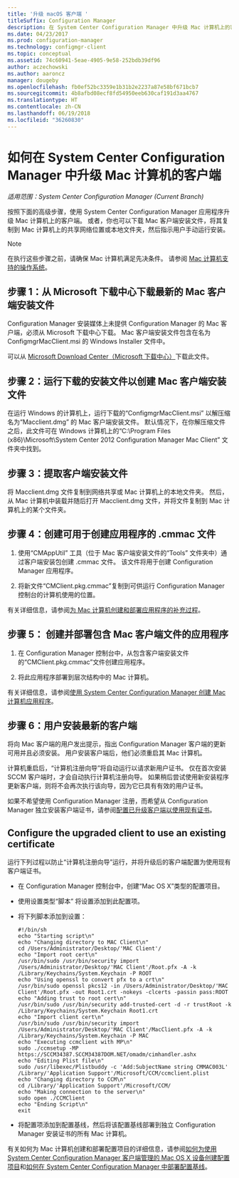 ```yaml
---
title: '升级 macOS 客户端 '
titleSuffix: Configuration Manager
description: 在 System Center Configuration Manager 中升级 Mac 计算机上的客户端。
ms.date: 04/23/2017
ms.prod: configuration-manager
ms.technology: configmgr-client
ms.topic: conceptual
ms.assetid: 74c60941-5eae-4905-9e58-252bdb39df96
author: aczechowski
ms.author: aaroncz
manager: dougeby
ms.openlocfilehash: fb0ef52bc3359e1b31b2e2237a87e58bf671bcb7
ms.sourcegitcommit: 4b8afbd08ecf8fd54950eeb630caf191d3aa4767
ms.translationtype: HT
ms.contentlocale: zh-CN
ms.lasthandoff: 06/19/2018
ms.locfileid: "36260830"
---
```

# <a name="how-to-upgrade-clients-on-mac-computers-in-system-center-configuration-manager"></a>如何在 System Center Configuration Manager 中升级 Mac 计算机的客户端

*适用范围：System Center Configuration Manager (Current Branch)*

按照下面的高级步骤，使用 System Center Configuration Manager 应用程序升级 Mac 计算机上的客户端。 或者，你也可以下载 Mac 客户端安装文件，将其复制到 Mac 计算机上的共享网络位置或本地文件夹，然后指示用户手动运行安装。  

> [!NOTE]  
>  在执行这些步骤之前，请确保 Mac 计算机满足先决条件。 请参阅 [Mac 计算机支持的操作系统](../../../plan-design/configs/supported-operating-systems-for-clients-and-devices.md#mac-computers)。  

## <a name="step-1-download-the-latest-mac-client-installation-file-from-the-microsoft-download-center"></a>步骤 1：从 Microsoft 下载中心下载最新的 Mac 客户端安装文件  
 Configuration Manager 安装媒体上未提供 Configuration Manager 的 Mac 客户端，必须从 Microsoft 下载中心下载。 Mac 客户端安装文件包含在名为 ConfigmgrMacClient.msi 的 Windows Installer 文件中。  

 可以从 [Microsoft Download Center（Microsoft 下载中心）](http://go.microsoft.com/fwlink/p/?LinkId=525184)下载此文件。  

## <a name="step-2-run-the-downloaded-installation-file-to-create-the-mac-client-installation-file"></a>步骤 2：运行下载的安装文件以创建 Mac 客户端安装文件  
 在运行 Windows 的计算机上，运行下载的“ConfigmgrMacClient.msi”  以解压缩名为“Macclient.dmg” 的 Mac 客户端安装文件。 默认情况下，在你解压缩文件之后，此文件可在 Windows 计算机上的“C:\Program Files (x86)\Microsoft\System Center 2012 Configuration Manager Mac Client”  文件夹中找到。  

## <a name="step-3-extract-the-client-installation-files"></a>步骤 3：提取客户端安装文件  
 将 Macclient.dmg 文件复制到网络共享或 Mac 计算机上的本地文件夹。 然后，从 Mac 计算机中装载并随后打开 Macclient.dmg 文件，并将文件复制到 Mac 计算机上的某个文件夹。  

## <a name="step-4-create-a-cmmac-file-that-can-be-used-to-create-an-application"></a>步骤 4：创建可用于创建应用程序的 .cmmac 文件  

1.  使用“CMAppUtil”  工具（位于 Mac 客户端安装文件的“Tools”  文件夹中）通过客户端安装包创建 .cmmac 文件。 该文件将用于创建 Configuration Manager 应用程序。  

2.  将新文件“CMClient.pkg.cmmac”复制到可供运行 Configuration Manager 控制台的计算机使用的位置。  

 有关详细信息，请参阅[为 Mac 计算机创建和部署应用程序的补充过程](/sccm/apps/get-started/creating-mac-computer-applications#supplemental-procedures-to-create-and-deploy-applications-for-mac-computers)。  

## <a name="step-5-create-and-deploy-an-application-containing-the-mac-client-files"></a>**步骤 5：** 创建并部署包含 Mac 客户端文件的应用程序  

1.  在 Configuration Manager 控制台中，从包含客户端安装文件的“CMClient.pkg.cmmac”文件创建应用程序。  

2.  将此应用程序部署到层次结构中的 Mac 计算机。  

 有关详细信息，请参阅[使用 System Center Configuration Manager 创建 Mac 计算机应用程序](../../../../apps/get-started/creating-mac-computer-applications.md)。  

## <a name="step-6-users-install-the-latest-client"></a>步骤 6：用户安装最新的客户端  
 将向 Mac 客户端的用户发出提示，指出 Configuration Manager 客户端的更新可用并且必须安装。 用户安装客户端后，他们必须重启其 Mac 计算机。  

 计算机重启后，“计算机注册向导”将自动运行以请求新用户证书。 仅在首次安装 SCCM 客户端时，才会自动执行计算机注册向导。 如果稍后尝试使用新安装程序更新客户端，则将不会再次执行该向导，因为它已具有有效的用户证书。 

 如果不希望使用 Configuration Manager 注册，而希望从 Configuration Manager 独立安装客户端证书，请参阅[配置已升级客户端以使用现有证书](#BKMK_UpgradingClient_MachineEnrollment)。  

##  <a name="BKMK_UpgradingClient_MachineEnrollment"></a> Configure the upgraded client to use an existing certificate  
 运行下列过程以防止“计算机注册向导”运行，并将升级后的客户端配置为使用现有客户端证书。  

-   在 Configuration Manager 控制台中，创建“Mac OS X”类型的配置项目。  

-   使用设置类型“脚本” 将设置添加到此配置项。  

-   将下列脚本添加到设置：  

    ```  
    #!/bin/sh  
    echo "Starting script\n"  
    echo "Changing directory to MAC Client\n"  
    cd /Users/Administrator/Desktop/'MAC Client'/  
    echo "Import root cert\n"  
    /usr/bin/sudo /usr/bin/security import /Users/Administrator/Desktop/'MAC Client'/Root.pfx -A -k /Library/Keychains/System.Keychain -P ROOT  
    echo "Using openssl to convert pfx to a crt\n"  
    /usr/bin/sudo openssl pkcs12 -in /Users/Administrator/Desktop/'MAC Client'/Root.pfx -out Root1.crt -nokeys -clcerts -passin pass:ROOT  
    echo "Adding trust to root cert\n"  
    /usr/bin/sudo /usr/bin/security add-trusted-cert -d -r trustRoot -k /Library/Keychains/System.Keychain Root1.crt  
    echo "Import client cert\n"  
    /usr/bin/sudo /usr/bin/security import /Users/Administrator/Desktop/'MAC Client'/MacClient.pfx -A -k /Library/Keychains/System.Keychain -P MAC  
    echo "Executing ccmclient with MP\n"  
    sudo ./ccmsetup -MP https://SCCM34387.SCCM34387DOM.NET/omadm/cimhandler.ashx  
    echo "Editing Plist file\n"  
    sudo /usr/libexec/Plistbuddy -c 'Add:SubjectName string CMMAC003L' /Library/'Application Support'/Microsoft/CCM/ccmclient.plist  
    echo "Changing directory to CCM\n"  
    cd /Library/'Application Support'/Microsoft/CCM/  
    echo "Making connection to the server\n"  
    sudo open ./CCMClient  
    echo "Ending Script\n"  
    exit  

    ```  

-   将配置项添加到配置基线，然后将该配置基线部署到独立 Configuration Manager 安装证书的所有 Mac 计算机。  

 有关如何为 Mac 计算机创建和部署配置项目的详细信息，请参阅[如何为使用 System Center Configuration Manager 客户端管理的 Mac OS X 设备创建配置项目](../../../../compliance/deploy-use/create-configuration-items-for-mac-os-x-devices-managed-with-the-client.md)和[如何在 System Center Configuration Manager 中部署配置基线](../../../../compliance/deploy-use/deploy-configuration-baselines.md)。  
